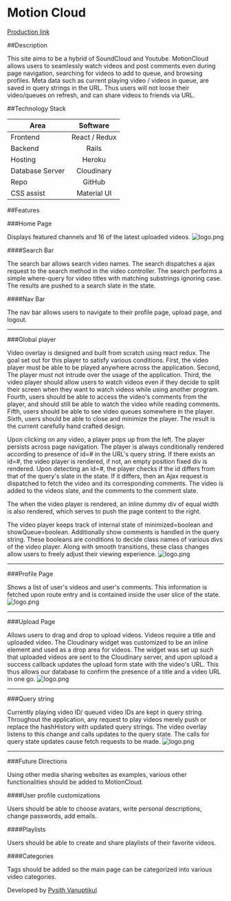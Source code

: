 # Motion Cloud

[Production link][production]

[production]: http://www.motioncloud.us

##Description

This site aims to be a hybrid of SoundCloud and Youtube. MotionCloud allows users to seamlessly watch videos and post comments even during page navigation, searching for videos to add to queue, and browsing profiles. Meta data such as current playing video / videos in queue, are saved in query strings in the URL. Thus users will not loose their video/queues on refresh, and can share videos to friends via URL.

##Technology Stack

| Area               | Software      |
| ---------------    |:-------------:|
| Frontend           | React / Redux |
| Backend            | Rails         |
| Hosting      		   | Heroku        |
| Database Server	   | Cloudinary    |
| Repo      		     | GitHub        |
| CSS assist 		     | Material UI   |

##Features

###Home Page

Displays featured channels and 16 of the latest uploaded videos.
![logo.png](http://res.cloudinary.com/tlcoy4e3/image/upload/v1478887590/app_page_yd9uef.png)

####Search Bar

The search bar allows search video names. The search dispatches a ajax request to the search method in the video controller. The search performs a simple where-query for video titles with matching substrings ignoring case. The results are pushed to a search slate in the state.

####Nav Bar

The nav bar allows users to navigate to their profile page, upload page, and logout.

__________

###Global player

Video overlay is designed and built from scratch using react redux. The goal set out for this player to satisfy various conditions. First, the video player must be able to be played anywhere across the application. Second, The player must not intrude over the usage of the application. Third, the video player should allow users to watch videos even if they decide to split their screen when they want to watch videos while using another program. Fourth, users should be able to access the video's comments from the player, and should still be able to watch the video while reading comments. Fifth, users should be able to see video queues somewhere in the player. Sixth, users should be able to close and minimize the player. The result is the current carefully hand crafted design.

Upon clicking on any video, a player pops up from the left. The player persists across page navigation. The player is always conditionally rendered according to presence of id=# in the URL's query string. If there exists an id=#, the video player is rendered, if not, an empty position fixed div is rendered. Upon detecting an id=#, the player checks if the id differs from that of the query's slate in the state. If it differs, then an Ajax request is dispatched to fetch the video and its corresponding comments. The video is added to the videos slate, and the comments to the comment slate.

The when the video player is rendered, an inline dummy div of equal width is also rendered, which serves to push the page content to the right.

The video player keeps track of internal state of minimized=boolean and showQueue=boolean. Additionally show comments is handled in the query string. These booleans are conditions to decide class names of various divs of the video player. Along with smooth transitions, these class changes allow users to freely adjust their viewing experience.
![logo.png](http://res.cloudinary.com/tlcoy4e3/image/upload/v1478887583/video_overlay_fqgtwm.png)

__________

###Profile Page

Shows a list of user's videos and user's comments. This information is fetched upon route entry and is contained inside the user slice of the state.
![logo.png](http://res.cloudinary.com/tlcoy4e3/image/upload/v1478888365/user-page_vwify5.png)

__________

###Upload Page

Allows users to drag and drop to upload videos. Videos require a title and uploaded video. The Cloudinary widget was customized to be an inline element and used as a drop area for videos. The widget was set up such that uploaded videos are sent to the Cloudinary server, and upon upload a success callback updates the upload form state with the video's URL. This thus allows our database to confirm the presence of a title and a video URL in one go.
![logo.png](http://res.cloudinary.com/tlcoy4e3/image/upload/v1478887563/upload_gtqzxd.png)

__________

###Query string

Currently playing video ID/ queued video IDs are kept in query string. Throughout the application, any request to play videos merely push or replace the hashHistory with updated query strings. The video overlay listens to this change and calls updates to the query state. The calls for query state updates cause fetch requests to be made.
![logo.png](http://res.cloudinary.com/tlcoy4e3/image/upload/v1478889008/URL_t3zftb.png)

__________

###Future Directions

Using other media sharing websites as examples, various other functionalities should be added to MotionCloud.


####User profile customizations

Users should be able to choose avatars, write personal descriptions, change passwords, add emails.


####Playlists

Users should be able to create and share playlists of their favorite videos.


####Categories

Tags should be added so the main page can be categorized into various video categories.

Developed by [Pysith Vanuptikul](https://www.linkedin.com/in/pivanup)
